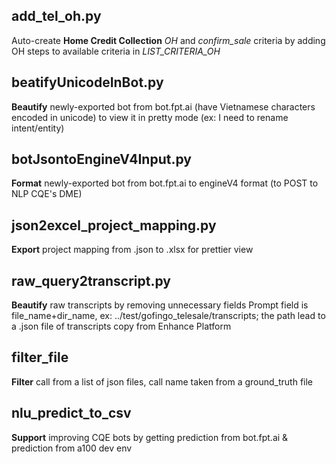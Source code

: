 ## add_tel_oh.py
Auto-create **Home Credit Collection** *OH* and *confirm_sale* criteria by adding OH steps to available criteria in *LIST_CRITERIA_OH*

## beatifyUnicodeInBot.py
**Beautify** newly-exported bot from bot.fpt.ai (have Vietnamese characters encoded in unicode) to view it in pretty mode (ex: I need to rename intent/entity)

## botJsontoEngineV4Input.py
**Format** newly-exported bot from bot.fpt.ai to engineV4 format (to POST to NLP CQE's DME)

## json2excel_project_mapping.py
**Export** project mapping from .json to .xlsx for prettier view

## raw_query2transcript.py
**Beautify** raw transcripts by removing unnecessary fields
Prompt field is file_name+dir_name, ex: ../test/gofingo_telesale/transcripts; the path lead to a .json file of transcripts copy from Enhance Platform

## filter_file
**Filter** call from a list of json files, call name taken from a ground_truth file

## nlu_predict_to_csv
**Support** improving CQE bots by getting prediction from bot.fpt.ai & prediction from a100 dev env